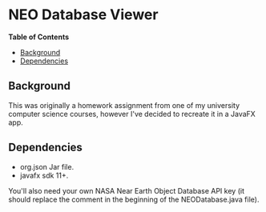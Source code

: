 # NEO Database Viewer

**Table of Contents**
 - [Background](#background)
 - [Dependencies](#dependencies)

## Background
This was originally a homework assignment from one of my university computer science courses, however I've decided to recreate it in a JavaFX app.

## Dependencies
 - org.json Jar file.
 - javafx sdk 11+.

You'll also need your own NASA Near Earth Object Database API key (it should replace the comment in the beginning of
the NEODatabase.java file).